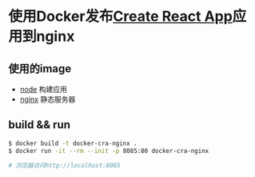 # 使用Docker发布[Create React App](https://github.com/facebook/create-react-app)应用到nginx

## 使用的image

- [node](https://hub.docker.com/_/node) 构建应用
- [nginx](https://hub.docker.com/_/nginx) 静态服务器

## build && run

```bash
$ docker build -t docker-cra-nginx .
$ docker run -it --rm --init -p 8085:80 docker-cra-nginx

# 浏览器访问http://localhost:8085
```
